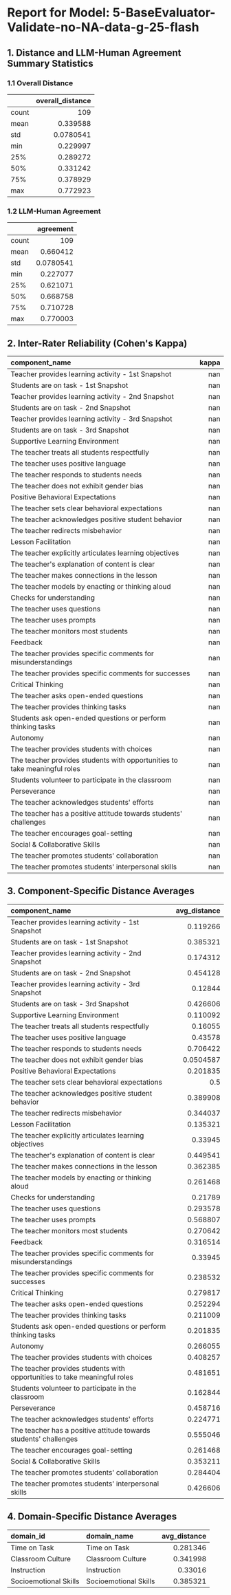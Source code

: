 # Report for Model: **5-BaseEvaluator-Validate-no-NA-data-g-25-flash**

## 1. Distance and LLM-Human Agreement Summary Statistics

### 1.1 Overall Distance

|       |   overall_distance |
|:------|-------------------:|
| count |        109         |
| mean  |          0.339588  |
| std   |          0.0780541 |
| min   |          0.229997  |
| 25%   |          0.289272  |
| 50%   |          0.331242  |
| 75%   |          0.378929  |
| max   |          0.772923  |

### 1.2 LLM-Human Agreement

|       |   agreement |
|:------|------------:|
| count | 109         |
| mean  |   0.660412  |
| std   |   0.0780541 |
| min   |   0.227077  |
| 25%   |   0.621071  |
| 50%   |   0.668758  |
| 75%   |   0.710728  |
| max   |   0.770003  |

## 2. Inter-Rater Reliability (Cohen's Kappa)

| component_name                                                            |   kappa |
|:--------------------------------------------------------------------------|--------:|
| Teacher provides learning activity - 1st Snapshot                         |     nan |
| Students are on task - 1st Snapshot                                       |     nan |
| Teacher provides learning activity - 2nd Snapshot                         |     nan |
| Students are on task - 2nd Snapshot                                       |     nan |
| Teacher provides learning activity - 3rd Snapshot                         |     nan |
| Students are on task - 3rd Snapshot                                       |     nan |
| Supportive Learning Environment                                           |     nan |
| The teacher treats all students respectfully                              |     nan |
| The teacher uses positive language                                        |     nan |
| The teacher responds to students needs                                    |     nan |
| The teacher does not exhibit gender bias                                  |     nan |
| Positive Behavioral Expectations                                          |     nan |
| The teacher sets clear behavioral expectations                            |     nan |
| The teacher acknowledges positive student behavior                        |     nan |
| The teacher redirects misbehavior                                         |     nan |
| Lesson Facilitation                                                       |     nan |
| The teacher explicitly articulates learning objectives                    |     nan |
| The teacher's explanation of content is clear                             |     nan |
| The teacher makes connections in the lesson                               |     nan |
| The teacher models by enacting or thinking aloud                          |     nan |
| Checks for understanding                                                  |     nan |
| The teacher uses questions                                                |     nan |
| The teacher uses prompts                                                  |     nan |
| The teacher monitors most students                                        |     nan |
| Feedback                                                                  |     nan |
| The teacher provides specific comments for misunderstandings              |     nan |
| The teacher provides specific comments for successes                      |     nan |
| Critical Thinking                                                         |     nan |
| The teacher asks open-ended questions                                     |     nan |
| The teacher provides thinking tasks                                       |     nan |
| Students ask open-ended questions or perform thinking tasks               |     nan |
| Autonomy                                                                  |     nan |
| The teacher provides students with choices                                |     nan |
| The teacher provides students with opportunities to take meaningful roles |     nan |
| Students volunteer to participate in the classroom                        |     nan |
| Perseverance                                                              |     nan |
| The teacher acknowledges students' efforts                                |     nan |
| The teacher has a positive attitude towards students' challenges          |     nan |
| The teacher encourages goal-setting                                       |     nan |
| Social & Collaborative Skills                                             |     nan |
| The teacher promotes students' collaboration                              |     nan |
| The teacher promotes students' interpersonal skills                       |     nan |

## 3. Component-Specific Distance Averages

| component_name                                                            |   avg_distance |
|:--------------------------------------------------------------------------|---------------:|
| Teacher provides learning activity - 1st Snapshot                         |      0.119266  |
| Students are on task - 1st Snapshot                                       |      0.385321  |
| Teacher provides learning activity - 2nd Snapshot                         |      0.174312  |
| Students are on task - 2nd Snapshot                                       |      0.454128  |
| Teacher provides learning activity - 3rd Snapshot                         |      0.12844   |
| Students are on task - 3rd Snapshot                                       |      0.426606  |
| Supportive Learning Environment                                           |      0.110092  |
| The teacher treats all students respectfully                              |      0.16055   |
| The teacher uses positive language                                        |      0.43578   |
| The teacher responds to students needs                                    |      0.706422  |
| The teacher does not exhibit gender bias                                  |      0.0504587 |
| Positive Behavioral Expectations                                          |      0.201835  |
| The teacher sets clear behavioral expectations                            |      0.5       |
| The teacher acknowledges positive student behavior                        |      0.389908  |
| The teacher redirects misbehavior                                         |      0.344037  |
| Lesson Facilitation                                                       |      0.135321  |
| The teacher explicitly articulates learning objectives                    |      0.33945   |
| The teacher's explanation of content is clear                             |      0.449541  |
| The teacher makes connections in the lesson                               |      0.362385  |
| The teacher models by enacting or thinking aloud                          |      0.261468  |
| Checks for understanding                                                  |      0.21789   |
| The teacher uses questions                                                |      0.293578  |
| The teacher uses prompts                                                  |      0.568807  |
| The teacher monitors most students                                        |      0.270642  |
| Feedback                                                                  |      0.316514  |
| The teacher provides specific comments for misunderstandings              |      0.33945   |
| The teacher provides specific comments for successes                      |      0.238532  |
| Critical Thinking                                                         |      0.279817  |
| The teacher asks open-ended questions                                     |      0.252294  |
| The teacher provides thinking tasks                                       |      0.211009  |
| Students ask open-ended questions or perform thinking tasks               |      0.201835  |
| Autonomy                                                                  |      0.266055  |
| The teacher provides students with choices                                |      0.408257  |
| The teacher provides students with opportunities to take meaningful roles |      0.481651  |
| Students volunteer to participate in the classroom                        |      0.162844  |
| Perseverance                                                              |      0.458716  |
| The teacher acknowledges students' efforts                                |      0.224771  |
| The teacher has a positive attitude towards students' challenges          |      0.555046  |
| The teacher encourages goal-setting                                       |      0.261468  |
| Social & Collaborative Skills                                             |      0.353211  |
| The teacher promotes students' collaboration                              |      0.284404  |
| The teacher promotes students' interpersonal skills                       |      0.426606  |

## 4. Domain-Specific Distance Averages

| domain_id             | domain_name           |   avg_distance |
|:----------------------|:----------------------|---------------:|
| Time on Task          | Time on Task          |       0.281346 |
| Classroom Culture     | Classroom Culture     |       0.341998 |
| Instruction           | Instruction           |       0.33016  |
| Socioemotional Skills | Socioemotional Skills |       0.385321 |
